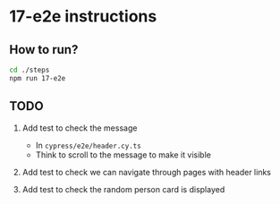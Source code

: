 # 17-e2e instructions

## How to run?

```Bash
cd ./steps
npm run 17-e2e
```

## TODO

1. Add test to check the message

   - In `cypress/e2e/header.cy.ts`
   - Think to scroll to the message to make it visible

2. Add test to check we can navigate through pages with header links

3. Add test to check the random person card is displayed
